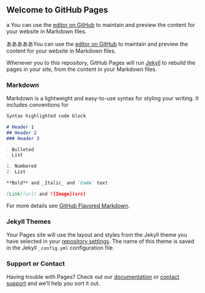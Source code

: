 ## Welcome to GitHub Pages

a You can use the [editor on GitHub](https://github.com/sinsantoka/sinsantoka.github.io/edit/master/index.md) to maintain and preview the content for your website in Markdown files.

あああああYou can use the [editor on GitHub](https://github.com/sinsantoka/sinsantoka.github.io/edit/master/index.md) to maintain and preview the content for your website in Markdown files.

Whenever you to this repository, GitHub Pages will run [Jekyll](https://jekyllrb.com/) to rebuild the pages in your site, from the content in your Markdown files.

### Markdown

Markdown is a lightweight and easy-to-use syntax for styling your writing. It includes conventions for

```markdown
Syntax highlighted code block

# Header 1
## Header 2
### Header 3

- Bulleted
- List

1. Numbered
2. List

**Bold** and _Italic_ and `Code` text

[Link](url) and ![Image](src)
```

For more details see [GitHub Flavored Markdown](https://guides.github.com/features/mastering-markdown/).

### Jekyll Themes

Your Pages site will use the layout and styles from the Jekyll theme you have selected in your [repository settings](https://github.com/sinsantoka/sinsantoka.github.io/settings). The name of this theme is saved in the Jekyll `_config.yml` configuration file.

### Support or Contact

Having trouble with Pages? Check out our [documentation](https://help.github.com/categories/github-pages-basics/) or [contact support](https://github.com/contact) and we’ll help you sort it out.
